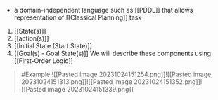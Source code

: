 - a domain-independent language such as [[PDDL]] that allows representation of [[Classical Planning]] task
1. [[State(s)]]
2. [[action(s)]]
3. [[Initial State (Start State)]]
4. [[Goal(s) - Goal State(s)]]
We will describe these components using [[First-Order Logic]]

>	#Example 
>	![[Pasted image 20231024151254.png]]![[Pasted image 20231024151313.png]]![[Pasted image 20231024151352.png]]![[Pasted image 20231024151339.png]]